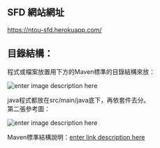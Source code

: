 ## SFD 網站網址
https://ntou-sfd.herokuapp.com/
## 目錄結構：

程式或檔案放置用下方的Maven標準的目錄結構來放：      
    
![enter image description here](https://cloud.google.com/appengine/docs/standard/java/tools/images/maven_layout.png)      
      
java程式都放在src/main/java底下，再依套件去分。    
第二張參考圖：    
    
![enter image description here](http://www.murraywilliams.com/wordpress/wp-content/uploads/2012/04/maven-directory.png)    
    
Maven標準結構說明：[enter link description here](https://maven.apache.org/guides/introduction/introduction-to-the-standard-directory-layout.html) 
